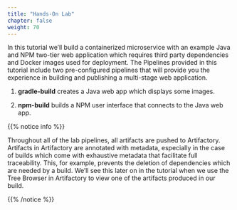 ```yaml
---
title: "Hands-On Lab"
chapter: false
weight: 70
---
```


In this tutorial we’ll build a containerized microservice with an example Java and NPM two-tier web application which requires third party dependencies and Docker images used for deployment.
The Pipelines provided in this tutorial include two pre-configured pipelines that will provide you the experience in building and publishing a multi-stage web application.

1. **gradle-build** creates a Java web app which displays some images.

2. **npm-build** builds a NPM user interface that connects to the Java web app.


{{% notice info %}}
<p style='text-align: left;'>
Throughout all of the lab pipelines, all artifacts are pushed to Artifactory. Artifacts in Artifactory are annotated with metadata, especially in the case of builds which come with exhaustive metadata that facilitate full traceability. This, for example, prevents the deletion of dependencies which are needed by a build. We’ll see this later on in the tutorial when we use the Tree Browser in Artifactory to view one of the artifacts produced in our build.
</p>
{{% /notice %}}




